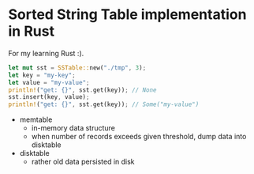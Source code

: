 # Sorted String Table implementation in Rust

For my learning Rust :).

```rust
let mut sst = SSTable::new("./tmp", 3);
let key = "my-key";
let value = "my-value";
println!("get: {}", sst.get(key)); // None
sst.insert(key, value);
println!("get: {}", sst.get(key)); // Some("my-value")
```

- memtable
    - in-memory data structure
    - when number of records exceeds given threshold, dump data into disktable
- disktable
    - rather old data persisted in disk
